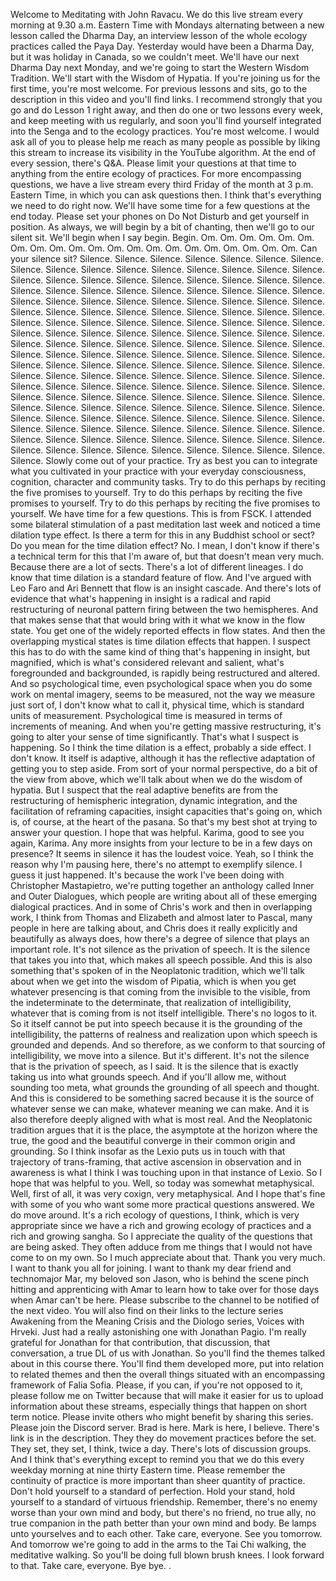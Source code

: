  Welcome to Meditating with John Ravacu. We do this live stream every morning at 9.30 a.m. Eastern Time with Mondays alternating between a new lesson called the Dharma Day, an interview lesson of the whole ecology practices called the Paya Day. Yesterday would have been a Dharma Day, but it was holiday in Canada, so we couldn't meet. We'll have our next Dharma Day next Monday, and we're going to start the Western Wisdom Tradition. We'll start with the Wisdom of Hypatia. If you're joining us for the first time, you're most welcome. For previous lessons and sits, go to the description in this video and you'll find links. I recommend strongly that you go and do Lesson 1 right away, and then do one or two lessons every week, and keep meeting with us regularly, and soon you'll find yourself integrated into the Senga and to the ecology practices. You're most welcome. I would ask all of you to please help me reach as many people as possible by liking this stream to increase its visibility in the YouTube algorithm. At the end of every session, there's Q&A. Please limit your questions at that time to anything from the entire ecology of practices. For more encompassing questions, we have a live stream every third Friday of the month at 3 p.m. Eastern Time, in which you can ask questions then. I think that's everything we need to do right now. We'll have some time for a few questions at the end today. Please set your phones on Do Not Disturb and get yourself in position. As always, we will begin by a bit of chanting, then we'll go to our silent sit. We'll begin when I say begin. Begin. Om. Om. Om. Om. Om. Om. Om. Om. Om. Om. Om. Om. Om. Om. Om. Om. Om. Om. Om. Om. Om. Can your silence sit? Silence. Silence. Silence. Silence. Silence. Silence. Silence. Silence. Silence. Silence. Silence. Silence. Silence. Silence. Silence. Silence. Silence. Silence. Silence. Silence. Silence. Silence. Silence. Silence. Silence. Silence. Silence. Silence. Silence. Silence. Silence. Silence. Silence. Silence. Silence. Silence. Silence. Silence. Silence. Silence. Silence. Silence. Silence. Silence. Silence. Silence. Silence. Silence. Silence. Silence. Silence. Silence. Silence. Silence. Silence. Silence. Silence. Silence. Silence. Silence. Silence. Silence. Silence. Silence. Silence. Silence. Silence. Silence. Silence. Silence. Silence. Silence. Silence. Silence. Silence. Silence. Silence. Silence. Silence. Silence. Silence. Silence. Silence. Silence. Silence. Silence. Silence. Silence. Silence. Silence. Silence. Silence. Silence. Silence. Silence. Silence. Silence. Silence. Silence. Silence. Silence. Silence. Silence. Silence. Silence. Silence. Silence. Silence. Silence. Silence. Silence. Silence. Silence. Silence. Silence. Silence. Silence. Silence. Silence. Silence. Silence. Silence. Silence. Silence. Silence. Silence. Silence. Silence. Silence. Silence. Silence. Silence. Silence. Silence. Silence. Silence. Silence. Silence. Silence. Silence. Silence. Silence. Silence. Silence. Silence. Silence. Silence. Silence. Silence. Silence. Silence. Silence. Silence. Silence. Silence. Silence. Silence. Silence. Silence. Silence. Silence. Silence. Silence. Silence. Silence. Silence. Silence. Silence. Silence. Silence. Slowly come out of your practice. Try as best you can to integrate what you cultivated in your practice with your everyday consciousness, cognition, character and community tasks. Try to do this perhaps by reciting the five promises to yourself. Try to do this perhaps by reciting the five promises to yourself. Try to do this perhaps by reciting the five promises to yourself. We have time for a few questions. This is from FSCK. I attended some bilateral stimulation of a past meditation last week and noticed a time dilation type effect. Is there a term for this in any Buddhist school or sect? Do you mean for the time dilation effect? No. I mean, I don't know if there's a technical term for this that I'm aware of, but that doesn't mean very much. Because there are a lot of sects. There's a lot of different lineages. I do know that time dilation is a standard feature of flow. And I've argued with Leo Faro and Ari Bennett that flow is an insight cascade. And there's lots of evidence that what's happening in insight is a radical and rapid restructuring of neuronal pattern firing between the two hemispheres. And that makes sense that that would bring with it what we know in the flow state. You get one of the widely reported effects in flow states. And then the overlapping mystical states is time dilation effects that happen. I suspect this has to do with the same kind of thing that's happening in insight, but magnified, which is what's considered relevant and salient, what's foregrounded and backgrounded, is rapidly being restructured and altered. And so psychological time, even psychological space when you do some work on mental imagery, seems to be measured, not the way we measure just sort of, I don't know what to call it, physical time, which is standard units of measurement. Psychological time is measured in terms of increments of meaning. And when you're getting massive restructuring, it's going to alter your sense of time significantly. That's what I suspect is happening. So I think the time dilation is a effect, probably a side effect. I don't know. It itself is adaptive, although it has the reflective adaptation of getting you to step aside. From sort of your normal perspective, do a bit of the view from above, which we'll talk about when we do the wisdom of hypatia. But I suspect that the real adaptive benefits are from the restructuring of hemispheric integration, dynamic integration, and the facilitation of reframing capacities, insight capacities that's going on, which is, of course, at the heart of the pasana. So that's my best shot at trying to answer your question. I hope that was helpful. Karima, good to see you again, Karima. Any more insights from your lecture to be in a few days on presence? It seems in silence it has the loudest voice. Yeah, so I think the reason why I'm pausing here, there's no attempt to exemplify silence. I guess it just happened. It's because the work I've been doing with Christopher Mastapietro, we're putting together an anthology called Inner and Outer Dialogues, which people are writing about all of these emerging dialogical practices. And in some of Chris's work and then in overlapping work, I think from Thomas and Elizabeth and almost later to Pascal, many people in here are talking about, and Chris does it really explicitly and beautifully as always does, how there's a degree of silence that plays an important role. It's not silence as the privation of speech. It is the silence that takes you into that, which makes all speech possible. And this is also something that's spoken of in the Neoplatonic tradition, which we'll talk about when we get into the wisdom of Pipatia, which is when you get whatever presencing is that coming from the invisible to the visible, from the indeterminate to the determinate, that realization of intelligibility, whatever that is coming from is not itself intelligible. There's no logos to it. So it itself cannot be put into speech because it is the grounding of the intelligibility, the patterns of realness and realization upon which speech is grounded and depends. And so therefore, as we conform to that sourcing of intelligibility, we move into a silence. But it's different. It's not the silence that is the privation of speech, as I said. It is the silence that is exactly taking us into what grounds speech. And if you'll allow me, without sounding too meta, what grounds the grounding of all speech and thought. And this is considered to be something sacred because it is the source of whatever sense we can make, whatever meaning we can make. And it is also therefore deeply aligned with what is most real. And the Neoplatonic tradition argues that it is the place, the asymptote at the horizon where the true, the good and the beautiful converge in their common origin and grounding. So I think insofar as the Lexio puts us in touch with that trajectory of trans-framing, that active ascension in observation and in awareness is what I think I was touching upon in that instance of Lexio. So I hope that was helpful to you. Well, so today was somewhat metaphysical. Well, first of all, it was very coxign, very metaphysical. And I hope that's fine with some of you who want some more practical questions answered. We do move around. It's a rich ecology of questions, I think, which is very appropriate since we have a rich and growing ecology of practices and a rich and growing sangha. So I appreciate the quality of the questions that are being asked. They often adduce from me things that I would not have come to on my own. So I much appreciate about that. Thank you very much. I want to thank you all for joining. I want to thank my dear friend and technomajor Mar, my beloved son Jason, who is behind the scene pinch hitting and apprenticing with Amar to learn how to take over for those days when Amar can't be here. Please subscribe to the channel to be notified of the next video. You will also find on their links to the lecture series Awakening from the Meaning Crisis and the Diologo series, Voices with Hrveki. Just had a really astonishing one with Jonathan Pagio. I'm really grateful for Jonathan for that contribution, that discussion, that conversation, a true DL of us with Jonathan. So you'll find the themes talked about in this course there. You'll find them developed more, put into relation to related themes and then the overall things situated with an encompassing framework of Falia Sofia. Please, if you can, if you're not opposed to it, please follow me on Twitter because that will make it easier for us to upload information about these streams, especially things that happen on short term notice. Please invite others who might benefit by sharing this series. Please join the Discord server. Brad is here. Mark is here, I believe. There's link is in the description. They they do movement practices before the set. They set, they set, I think, twice a day. There's lots of discussion groups. And I think that's everything except to remind you that we do this every weekday morning at nine thirty Eastern time. Please remember the continuity of practice is more important than sheer quantity of practice. Don't hold yourself to a standard of perfection. Hold your stand, hold yourself to a standard of virtuous friendship. Remember, there's no enemy worse than your own mind and body, but there's no friend, no true ally, no true companion in the path better than your own mind and body. Be lamps unto yourselves and to each other. Take care, everyone. See you tomorrow. And tomorrow we're going to add in the arms to the Tai Chi walking, the meditative walking. So you'll be doing full blown brush knees. I look forward to that. Take care, everyone. Bye bye. .